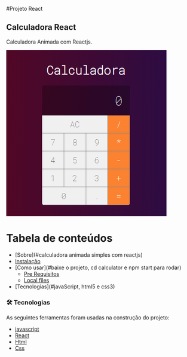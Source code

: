 #Projeto React 
## Calculadora React
Calculadora Animada com Reactjs.


![Calculadora](https://github.com/LeandroLeite93/Calculadora_React-/blob/main/calculadora/calculadora.png.png)



Tabela de conteúdos
=================
<!--ts-->
   * [Sobre](#calculadora animada simples com reactjs)
   * [Instalação](#instalacao)
   * [Como usar](#baixe o projeto, cd calculator e npm start para rodar)
      * [Pre Requisitos](#pre-requisitos)
      * [Local files](#http://localhost:3000>)
   * [Tecnologias](#javaScript, html5 e css3)
<!--te-->




### 🛠 Tecnologias

As seguintes ferramentas foram usadas na construção do projeto:

- [javascript](https://www.javascript.com/)
- [React](https://pt-br.reactjs.org/)
- [Html](https://www.w3.org/html/)
- [Css](https://www.w3.org/Style/CSS/Overview.en.html)

